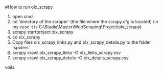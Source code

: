 #How to run olx_scrapy

1. open cmd
2. cd 'directory of the scraper' (the file where the scrapy.cfg is located) (in my case it is C:\Studia\Master\WebScraping\Project\olx_scrapy)
3. scrapy startproject olx_scrapy
4. cd olx_scrapy
5. Copy files olx_scrapy_links.py and olx_scrapy_details.py to the folder 'spiders'
5. scrapy crawl olx_scrapy_links -O olx_links_scrapy.csv
6. scrapy crawl olx_scrapy_details -O olx_details_scrapy.csv

voilà
